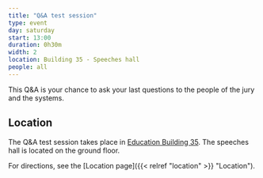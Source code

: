 ```yaml
---
title: "Q&A test session"
type: event
day: saturday
start: 13:00
duration: 0h30m
width: 2
location: Building 35 - Speeches hall
people: all
---
```


This Q&A is your chance to ask your last questions to the people of the jury and the systems.

## Location
The Q&A test session takes place in [Education Building 35](https://map.tudelftcampus.nl/poi/education-building-35/).
The speeches hall is located on the ground floor.

For directions, see the [Location page]({{< relref "location" >}} "Location").
